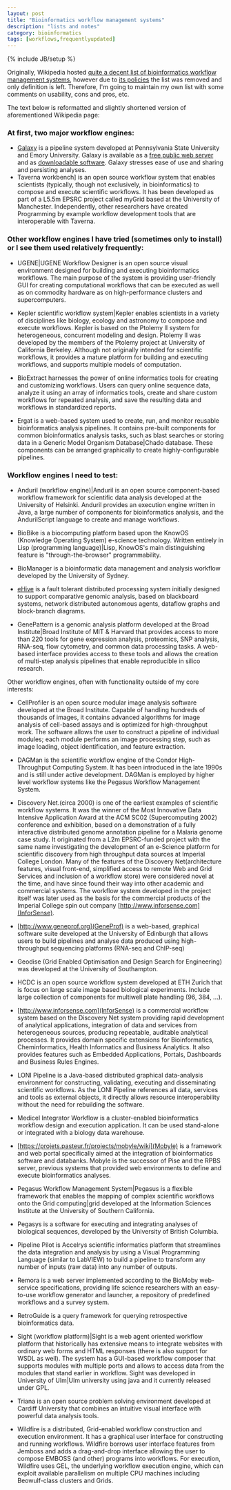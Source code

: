 ```yaml
---
layout: post
title: "Bioinformatics workflow management systems"
description: "lists and notes"
category: bioinformatics
tags: [workflows,frequentlyupdated]
---
```

{% include JB/setup %}

Originally, Wikipedia hosted [quite a decent list of bioinformatics workflow management systems](http://en.wikipedia.org/w/index.php?title=Bioinformatics_workflow_management_systems&oldid=521689910), however due to [its policies](http://en.wikipedia.org/wiki/Wikipedia:NOTDIRECTORY) the list was removed and only definition is left. Therefore, I'm going to maintain my own list with some comments on usability, cons and pros, etc. 

The text below is reformatted and slightly shortened version of aforementioned Wikipedia page:

### At first, two major workflow engines:

* [Galaxy]( http://usegalaxy.org/) is a pipeline system developed at Pennsylvania State University and Emory University.  Galaxy is available as a [free public web server](http://usegalaxy.org/) and as [downloadable software](http://getgalaxy.org/). Galaxy stresses ease of use and sharing and persisting analyses.
* Taverna workbench] is an open source workflow system that enables scientists (typically, though not exclusively, in bioinformatics) to compose and execute scientific workflows. It has been developed as part of a L5.5m EPSRC project called myGrid based at the University of Manchester. Independently, other researchers have created Programming by example workflow development tools that are interoperable with Taverna.

### Other workflow engines I have tried (sometimes only to install) or I see them used relatively frequently:

* UGENE|UGENE Workflow Designer is an open source visual environment designed for building and executing bioinformatics workflows. The main purpose of the system is providing user-friendly GUI for creating computational workflows that can be executed as well as on commodity hardware as on high-performance clusters and supercomputers.

* Kepler scientific workflow system|Kepler enables scientists in a variety of disciplines like biology, ecology and astronomy to compose and execute workflows. Kepler is based on the Ptolemy II system for heterogeneous, concurrent modeling and design. Ptolemy II was developed by the members of the Ptolemy project at University of California Berkeley. Although not originally intended for scientific workflows, it provides a mature platform for building and executing workflows, and supports multiple models of computation.

* BioExtract harnesses the power of online informatics tools for creating and customizing workflows. Users can query online sequence data, analyze it using an array of informatics tools, create and share custom workflows for repeated analysis, and save the resulting data and workflows in standardized reports.

* Ergat is a web-based system used to create, run, and monitor reusable bioinformatics analysis pipelines. It contains pre-built components for common bioinformatics analysis tasks, such as blast searches or storing data in a Generic Model Organism Database|Chado database. These components can be arranged graphically to create highly-configurable pipelines.


### Workflow engines I need to test:

* Anduril (workflow engine)|Anduril is an open source component-based workflow framework for scientific data analysis developed at the University of Helsinki. Anduril provides an execution engine written in Java, a large number of components for bioinformatics analysis, and the AndurilScript language to create and manage workflows.

* BioBike is a biocomputing platform based upon the KnowOS (Knowledge Operating System) e-science technology. Written entirely in Lisp (programming language)|Lisp, KnowOS's main distinguishing feature is "through-the-browser" programmability.
 
* BioManager is a bioinformatic data management and analysis workflow developed by the University of Sydney.

* [eHive](http://www.ensembl.org/info/docs/eHive/index.html)  is a fault tolerant distributed processing system initially designed to support comparative genomic analysis, based on blackboard systems, network distributed autonomous agents, dataflow graphs and block-branch diagrams.

* GenePattern is a genomic analysis platform developed at the Broad Institute|Broad Institute of MIT & Harvard that provides access to more than 220 tools for gene expression analysis, proteomics, SNP analysis, RNA-seq, flow cytometry, and common data processing tasks. A web-based interface provides access to these tools and allows the creation of multi-step analysis pipelines that enable reproducible in silico research.

Other workflow engines, often with functionality outside of my core interests:
	
* CellProfiler is an open source modular image analysis software developed at the Broad Institute. Capable of handling hundreds of thousands of images, it contains advanced algorithms for image analysis of cell-based assays and is optimized for high-throughput work. The software allows the user to construct a pipeline of individual modules; each module performs an image processing step, such as image loading, object identification, and feature extraction.
 
* DAGMan is the scientific workflow engine of the Condor High-Throughput Computing System. It has been introduced in the late 1990s and is still under active development. DAGMan is employed by higher level workflow systems like the Pegasus Workflow Management System.
 	
* Discovery Net.(circa 2000) is one of the earliest examples of scientific workflow systems. It was the winner of the Most Innovative Data Intensive Application Award at the ACM SC02 (Supercomputing 2002) conference and exhibition, based on a demonstration of a fully interactive distributed genome annotation pipeline for  a Malaria genome case study. It originated from a L2m EPSRC-funded project with the same name investigating the development of an e-Science platform for scientific discovery from high throughput data sources at Imperial College London. Many of the features of the Discovery Net(architecture features, visual front-end, simplified access to remote Web and Grid Services and inclusion of a workflow store) were considered novel at the time, and have since found their way into other academic and commercial systems. The workflow system developed in the project itself was later used as the basis for the commercial products of the Imperial College spin out company [http://www.inforsense.com](InforSense).
 	
* [http://www.geneprof.org](GeneProf) is a web-based, graphical software suite developed at the University of Edinburgh that allows users to build pipelines and analyse data produced using high-throughput sequencing platforms (RNA-seq and ChIP-seq)
 	
* Geodise (Grid Enabled Optimisation and Design Search for Engineering) was developed at the University of Southampton.
 	
* HCDC is an open source workflow system developed at ETH Zurich that is focus on large scale image based biological experiments. Include large collection of components for multiwell plate handling (96, 384, ...).
 	
* [http://www.inforsense.com](InforSense) is a commercial workflow system based on the Discovery Net system providing rapid development of analytical applications, integration of data and services from heterogeneous sources, producing repeatable, auditable analytical processes. It provides domain specific extensions for Bioinformatics, Cheminformatics, Health Informatics and Business Analytics. It also provides features such as Embedded Applications, Portals, Dashboards and Business Rules Engines.
 	
* LONI Pipeline is a Java-based distributed graphical data-analysis environment for constructing, validating, executing and disseminating scientific workflows. As the LONI Pipeline references all data, services and tools as external objects, it directly allows resource interoperability without the need for rebuilding the software.
 	
* Medicel Integrator Workflow is a cluster-enabled bioinformatics workflow design and execution application. It can be used stand-alone or integrated with a biology data warehouse.
 	
* [https://projets.pasteur.fr/projects/mobyle/wiki](Mobyle) is a framework and web portal specifically aimed at the integration of bioinformatics software and databanks. Mobyle is the successor of Pise and the RPBS server, previous systems that provided web environments to define and execute bioinformatics analyses.
 	
* Pegasus Workflow Management System|Pegasus is a flexible framework that enables the mapping of complex scientific workflows onto the Grid computing|grid developed at the Information Sciences Institute at the University of Southern California.
 	
* Pegasys is a software for executing and integrating analyses of biological sequences, developed by the University of British Columbia.
 	
* Pipeline Pilot is Accelrys scientific informatics platform that streamlines the data integration and analysis by using a Visual Programming Language (similar to LabVIEW) to build a pipeline to transform any number of inputs (raw data) into any number of outputs.
 	
* Remora is a web server implemented according to the BioMoby web-service specifications, providing life science researchers with an easy-to-use workflow generator and launcher, a repository of predefined workflows and a survey system.
 	
* RetroGuide is a query framework for querying retrospective bioinformatics data.
 	
* Sight (workflow platform)|Sight is a web agent oriented workflow platform that historically has extensive means to integrate websites with ordinary web forms and HTML responses (there is also support for WSDL as well). The system has a GUI-based workflow composer that supports modules with multiple ports and allows to access data from the modules that stand earlier in workflow. Sight was developed in University of Ulm|Ulm university using java and it currently released under GPL.
 	
* Triana is an open source problem solving environment developed at Cardiff University that combines an intuitive visual interface with powerful data analysis tools.
	
* Wildfire is a distributed, Grid-enabled workflow construction and execution environment. It has a graphical user interface for constructing and running workflows. Wildfire borrows user interface features from Jemboss and adds a drag-and-drop interface allowing the user to compose EMBOSS (and other) programs into workflows. For execution, Wildfire uses GEL, the underlying workflow execution engine, which can exploit available parallelism on multiple CPU machines including Beowulf-class clusters and Grids.
 
